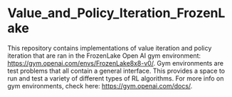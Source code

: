# Value_and_Policy_Iteration_FrozenLake

This repository contains implementations of value iteration and policy iteration that are ran in the  FrozenLake Open AI gym environment: https://gym.openai.com/envs/FrozenLake8x8-v0/. Gym environments are test problems that all contain a general interface. This provides a space to run and test a variety of different types of RL algorithms. For more info on gym environments, check here: https://gym.openai.com/docs/. 



